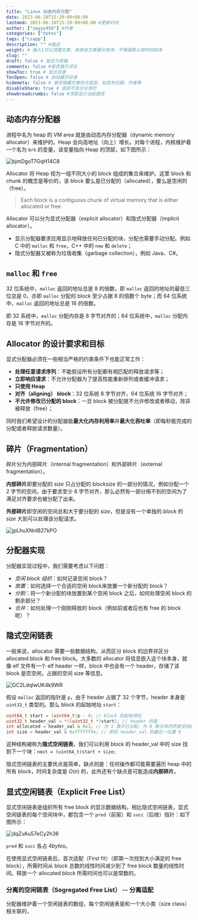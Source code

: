 ```yaml
---
title: "Linux 动态内存分配"
date: 2023-06-20T15:29:09+08:00
lastmod: 2023-06-20T15:29:09+08:00 #更新时间
author: ["zwyyy456"] #作者
categories: ["notes"]
tags: ["csapp"]
description: "" #描述
weight: # 输入1可以顶置文章，用来给文章展示排序，不填就默认按时间排序
slug: ""
draft: false # 是否为草稿
comments: false #是否展示评论
showToc: true # 显示目录
TocOpen: false # 自动展开目录
hidemeta: false # 是否隐藏文章的元信息，如发布日期、作者等
disableShare: true # 底部不显示分享栏
showbreadcrumbs: false #顶部显示当前路径
---
```

## 动态内存分配器

进程中名为 heap 的 VM area 就是由动态内存分配器（dynamic memory allocator）来维护的。Heap 会向高地址（向上）增长。对每个进程，内核维护着一个名为 `brk` 的变量，该变量指向 Heap 的顶部，如下图所示：

![bjmDgoT7GqH14C8](https://pic-upyun.zwyyy456.tech/smms/2023-12-26-065824.png)

Allocator 将 Heap 视为一组不同大小的 block 组成的集合来维护。这里 block 和 chunk 的概念是等价的，该 block 要么是已分配的（allocated），要么是空闲的（free）。

>  Each block is a contiguous chunk of virtual memory that is either allocated or free. 

Allocator 可以分为显式分配器（explicit allocator）和隐式分配器（implicit allocator）。

- 显示分配器要求应用显示地释放任何已分配的块，分配也需要手动分配。例如 C 中的 `malloc` 和 `free`，C++ 中的 `new` 和 `delete`；
- 隐式分配器又被称为垃圾收集（garbage collection），例如 Java、C#。

## `malloc` 和 `free`

$32$ 位系统中，`malloc` 返回的地址总是 $8$ 的倍数，即 `malloc` 返回的地址的最低三位总是 $0$，亦即 `malloc` 分配的 block 至少占据 $8$ 的倍数个 byte；而 $64$ 位系统中，`malloc` 返回的地址总是 $16$ 的倍数。

即 $32$ 系统中，`malloc` 分配内存是 $8$ 字节对齐的；$64$ 位系统中，`malloc` 分配内存是 $16$ 字节对齐的。

## Allocator 的设计要求和目标

显式分配器必须在一些相当严格的约束条件下也能正常工作：

- **处理任意请求序列**：不能假设所有分配都有相匹配的释放请求等；
- **立即响应请求**：不允许分配器为了提高性能重新排列或者缓冲请求；
- **只使用 Heap**
- **对齐（aligning） block**：$32$ 位系统 $8$ 字节对齐，$64$ 位系统 $16$ 字节对齐；
- **不允许修改已分配的 block**：一旦 block 被分配就不允许修改或者移动，除非被释放（free）；

同时我们希望设计的分配器能**最大化内存利用率**并**最大化吞吐率**（即每秒能完成的分配或者释放请求数量）。

## 碎片（Fragmentation）

碎片分为内部碎片（internal fragmentation）和外部碎片（external fragmentation）。

**内部碎片**即要分配的 $size$ 只占分配的 $block size$ 的一部分的情况，例如分配一个 $2$ 字节的空间，由于要求至少 $8$ 字节对齐，那么必然有一部分用不到的空间为了满足对齐要求也被分配了出来。

**外部碎片**即空闲的空间总和大于要分配的 $size$，但是没有一个单独的 $block$ 的 $size$ 大到可以处理该分配请求。

![jpLhuXNnIB27kPO](https://pic-upyun.zwyyy456.tech/smms/2023-12-26-065826.jpg)

## 分配器实现

分配器实现过程中，我们需要考虑以下问题：

- *空闲 block 组织*：如何记录空闲 block？
- *放置*：如何选择一个合适的空闲 block来放置一个新分配的 block？
- *分割*：将一个新分配的块放置到某个空闲 block 之后，如何处理空闲 block 的剩余部分？
- *合并*：如何处理一个刚刚释放的 block（例如前或者后也有 free 的 block 呢）？

## 隐式空闲链表

一般来说，allocator 需要一些数据结构，从而区分 block 的边界并区分 allocated block 和 free block。大多数的 allocator 将信息嵌入这个块本身，就像 elf 文件有一个 elf header 一样，block 中也会有一个 header，存储了该 block 是否空闲，占据的空间 size 等信息。

![GC2LdqlwUK4k9WR](https://pic-upyun.zwyyy456.tech/smms/2023-12-26-065828.png)

假设 `malloc` 返回的指针是 `p`，由于 header 占据了 $32$ 个字节，header 本身是 `uint32_t` 类型的。那么 block 的起始地址 `start`：
```cpp
uint64_t start = (uint64_t)p - 4; // block 的起始地址
uint32_t header_val = *((uint32_t *)start); // header 的值
int allocated = header_val & 0x1; // 为 1 表示已分配，为 0 表示块仍然是空闲的
int size = header_val & 0xfffffffe; // 即将 header_val 的最后一位置 0
```

这种结构被称为**隐式空闲链表**，我们可以利用 block 的 header_val 中的 size 找到下一个块：`next = (uint64_t)start + size;`

隐式空闲链表的主要优点是简单，缺点则是：任何操作都可能需要遍历 heap 中的所有 block，时间复杂度是 $O(n)$ 的，此外还有个缺点是可能造成**内部碎片**。

## 显式空闲链表（Explicit Free List）

显式空闲链表是组织所有 free block 的显示数据结构，相比隐式空闲链表，显式空闲链表的每个空闲块中，都包含一个 `pred`（前驱）和 `succ`（后继）指针：如下图所示：

![dqZvAu57eCy2h36](https://pic-upyun.zwyyy456.tech/smms/2023-12-26-065830.png)

`pred` 和 `succ` 各占 $4bytes$。

在使用显式空闲链表后，首次适配（First fit）（即第一次找到大小满足的 free block），所需时间从 block 总数的线性时间减少到了 free block 数量的线性时间。释放一个 allocated block 所需时间也可以是常数的。

### 分离的空闲链表（Segregated Free List） -- 分离适配

分配器维护着一个空闲链表的数组，每个空闲链表是和一个大小类（size class）相关联的，